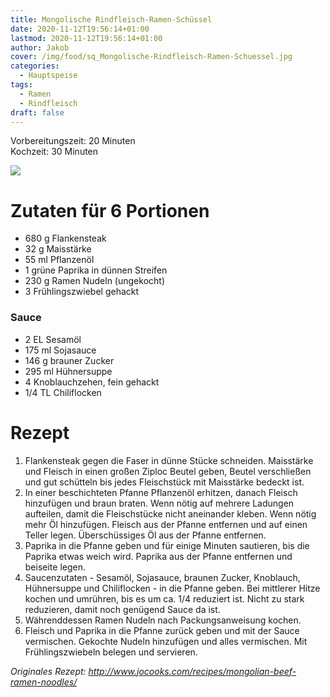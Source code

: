 ```yaml
---
title: Mongolische Rindfleisch-Ramen-Schüssel
date: 2020-11-12T19:56:14+01:00
lastmod: 2020-11-12T19:56:14+01:00
author: Jakob
cover: /img/food/sq_Mongolische-Rindfleisch-Ramen-Schuessel.jpg
categories:
  - Hauptspeise
tags:
  - Ramen
  - Rindfleisch
draft: false
---
```


Vorbereitungszeit: 20 Minuten  
Kochzeit: 30 Minuten

<!--more-->

![](/img/food/sq_Mongolische-Rindfleisch-Ramen-Schuessel.jpg)

# Zutaten für 6 Portionen

- 680 g Flankensteak
- 32 g Maisstärke
- 55 ml Pflanzenöl
- 1 grüne Paprika in dünnen Streifen
- 230 g Ramen Nudeln (ungekocht)
- 3 Frühlingszwiebel gehackt

### Sauce

- 2 EL Sesamöl
- 175 ml Sojasauce
- 146 g brauner Zucker
- 295 ml Hühnersuppe
- 4 Knoblauchzehen, fein gehackt
- 1/4 TL Chiliflocken

# Rezept

1. Flankensteak gegen die Faser in dünne Stücke schneiden. Maisstärke und Fleisch in einen großen Ziploc Beutel geben, Beutel verschließen und gut schütteln bis jedes Fleischstück mit Maisstärke bedeckt ist.
2. In einer beschichteten Pfanne Pflanzenöl erhitzen, danach Fleisch hinzufügen und braun braten. Wenn nötig auf mehrere Ladungen aufteilen, damit die Fleischstücke nicht aneinander kleben. Wenn nötig mehr Öl hinzufügen. Fleisch aus der Pfanne entfernen und auf einen Teller legen. Überschüssiges Öl aus der Pfanne entfernen.
3. Paprika in die Pfanne geben und für einige Minuten sautieren, bis die Paprika etwas weich wird. Paprika aus der Pfanne entfernen und beiseite legen.
4. Saucenzutaten - Sesamöl, Sojasauce, braunen Zucker, Knoblauch, Hühnersuppe und Chiliflocken - in die Pfanne geben. Bei mittlerer Hitze kochen und umrühren, bis es um ca. 1/4 reduziert ist. Nicht zu stark reduzieren, damit noch genügend Sauce da ist.
5. Währenddessen Ramen Nudeln nach Packungsanweisung kochen.
6. Fleisch und Paprika in die Pfanne zurück geben und mit der Sauce vermischen. Gekochte Nudeln hinzufügen und alles vermischen. Mit Frühlingszwiebeln belegen und servieren.

*Originales Rezept: http://www.jocooks.com/recipes/mongolian-beef-ramen-noodles/*